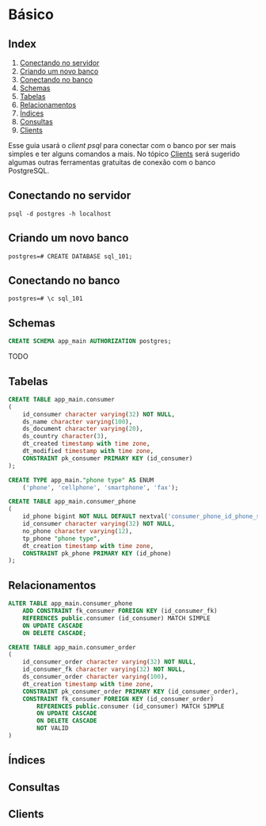 # Básico

## Index

1. [Conectando no servidor](#conectando-no-servidor)
2. [Criando um novo banco](#criando-um-novo-banco)
3. [Conectando no banco](#conectando-no-banco)
4. [Schemas](#schemas)
4. [Tabelas](#tabelas)
5. [Relacionamentos](#relacionamentos)
6. [Índices](#índices)
7. [Consultas](#consultas)
8. [Clients](#clients)

Esse guia usará o _client_ *psql* para conectar com o banco por ser mais simples e ter alguns comandos a mais. No tópico [Clients](#clients) será sugerido algumas outras ferramentas gratuitas de conexão com o banco PostgreSQL.

## Conectando no servidor

```shell
psql -d postgres -h localhost
```

## Criando um novo banco

```shell
postgres=# CREATE DATABASE sql_101;
```

## Conectando no banco

```shell
postgres=# \c sql_101
```

## Schemas

```sql
CREATE SCHEMA app_main AUTHORIZATION postgres;
```
TODO

## Tabelas

```sql
CREATE TABLE app_main.consumer
(
    id_consumer character varying(32) NOT NULL,
    ds_name character varying(100),
    ds_document character varying(20),
    ds_country character(3),
    dt_created timestamp with time zone,
    dt_modified timestamp with time zone,
    CONSTRAINT pk_consumer PRIMARY KEY (id_consumer)
);

CREATE TYPE app_main."phone type" AS ENUM
    ('phone', 'cellphone', 'smartphone', 'fax');

CREATE TABLE app_main.consumer_phone
(
    id_phone bigint NOT NULL DEFAULT nextval('consumer_phone_id_phone_seq'::regclass),
    id_consumer character varying(32) NOT NULL,
    no_phone character varying(12),
    tp_phone "phone type",
    dt_creation timestamp with time zone,
    CONSTRAINT pk_phone PRIMARY KEY (id_phone)
);
```

## Relacionamentos

```sql
ALTER TABLE app_main.consumer_phone
    ADD CONSTRAINT fk_consumer FOREIGN KEY (id_consumer_fk)
    REFERENCES public.consumer (id_consumer) MATCH SIMPLE
    ON UPDATE CASCADE
    ON DELETE CASCADE;

CREATE TABLE app_main.consumer_order
(
    id_consumer_order character varying(32) NOT NULL,
    id_consumer_fk character varying(32) NOT NULL,
    ds_consumer_order character varying(100),
    dt_creation timestamp with time zone,
    CONSTRAINT pk_consumer_order PRIMARY KEY (id_consumer_order),
    CONSTRAINT fk_consumer FOREIGN KEY (id_consumer_order)
        REFERENCES public.consumer (id_consumer) MATCH SIMPLE
        ON UPDATE CASCADE
        ON DELETE CASCADE
        NOT VALID
)

```

## Índices

## Consultas

## Clients